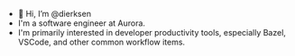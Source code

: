 - 👋 Hi, I’m @dierksen
- I'm a software engineer at Aurora.
- I'm primarily interested in developer productivity tools, especially Bazel, VSCode, and other common workflow items.

<!---
dierksen/dierksen is a ✨ special ✨ repository because its `README.md` (this file) appears on your GitHub profile.
You can click the Preview link to take a look at your changes.
--->
